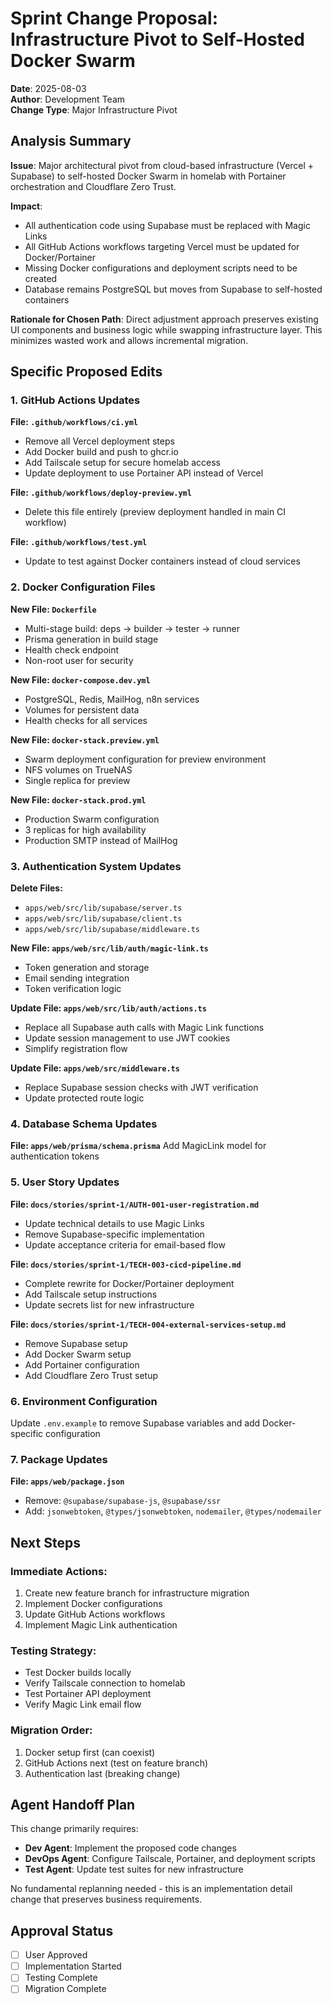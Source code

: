 # Sprint Change Proposal: Infrastructure Pivot to Self-Hosted Docker Swarm

**Date**: 2025-08-03  
**Author**: Development Team  
**Change Type**: Major Infrastructure Pivot  

## Analysis Summary

**Issue**: Major architectural pivot from cloud-based infrastructure (Vercel + Supabase) to self-hosted Docker Swarm in homelab with Portainer orchestration and Cloudflare Zero Trust.

**Impact**: 
- All authentication code using Supabase must be replaced with Magic Links
- All GitHub Actions workflows targeting Vercel must be updated for Docker/Portainer
- Missing Docker configurations and deployment scripts need to be created
- Database remains PostgreSQL but moves from Supabase to self-hosted containers

**Rationale for Chosen Path**: Direct adjustment approach preserves existing UI components and business logic while swapping infrastructure layer. This minimizes wasted work and allows incremental migration.

## Specific Proposed Edits

### 1. GitHub Actions Updates

**File: `.github/workflows/ci.yml`**
- Remove all Vercel deployment steps
- Add Docker build and push to ghcr.io
- Add Tailscale setup for secure homelab access
- Update deployment to use Portainer API instead of Vercel

**File: `.github/workflows/deploy-preview.yml`**
- Delete this file entirely (preview deployment handled in main CI workflow)

**File: `.github/workflows/test.yml`**
- Update to test against Docker containers instead of cloud services

### 2. Docker Configuration Files

**New File: `Dockerfile`**
- Multi-stage build: deps → builder → tester → runner
- Prisma generation in build stage
- Health check endpoint
- Non-root user for security

**New File: `docker-compose.dev.yml`**
- PostgreSQL, Redis, MailHog, n8n services
- Volumes for persistent data
- Health checks for all services

**New File: `docker-stack.preview.yml`**
- Swarm deployment configuration for preview environment
- NFS volumes on TrueNAS
- Single replica for preview

**New File: `docker-stack.prod.yml`**
- Production Swarm configuration
- 3 replicas for high availability
- Production SMTP instead of MailHog

### 3. Authentication System Updates

**Delete Files:**
- `apps/web/src/lib/supabase/server.ts`
- `apps/web/src/lib/supabase/client.ts`
- `apps/web/src/lib/supabase/middleware.ts`

**New File: `apps/web/src/lib/auth/magic-link.ts`**
- Token generation and storage
- Email sending integration
- Token verification logic

**Update File: `apps/web/src/lib/auth/actions.ts`**
- Replace all Supabase auth calls with Magic Link functions
- Update session management to use JWT cookies
- Simplify registration flow

**Update File: `apps/web/src/middleware.ts`**
- Replace Supabase session checks with JWT verification
- Update protected route logic

### 4. Database Schema Updates

**File: `apps/web/prisma/schema.prisma`**
Add MagicLink model for authentication tokens

### 5. User Story Updates

**File: `docs/stories/sprint-1/AUTH-001-user-registration.md`**
- Update technical details to use Magic Links
- Remove Supabase-specific implementation
- Update acceptance criteria for email-based flow

**File: `docs/stories/sprint-1/TECH-003-cicd-pipeline.md`**
- Complete rewrite for Docker/Portainer deployment
- Add Tailscale setup instructions
- Update secrets list for new infrastructure

**File: `docs/stories/sprint-1/TECH-004-external-services-setup.md`**
- Remove Supabase setup
- Add Docker Swarm setup
- Add Portainer configuration
- Add Cloudflare Zero Trust setup

### 6. Environment Configuration

Update `.env.example` to remove Supabase variables and add Docker-specific configuration

### 7. Package Updates

**File: `apps/web/package.json`**
- Remove: `@supabase/supabase-js`, `@supabase/ssr`
- Add: `jsonwebtoken`, `@types/jsonwebtoken`, `nodemailer`, `@types/nodemailer`

## Next Steps

### Immediate Actions:
1. Create new feature branch for infrastructure migration
2. Implement Docker configurations
3. Update GitHub Actions workflows
4. Implement Magic Link authentication

### Testing Strategy:
- Test Docker builds locally
- Verify Tailscale connection to homelab
- Test Portainer API deployment
- Verify Magic Link email flow

### Migration Order:
1. Docker setup first (can coexist)
2. GitHub Actions next (test on feature branch)
3. Authentication last (breaking change)

## Agent Handoff Plan

This change primarily requires:
- **Dev Agent**: Implement the proposed code changes
- **DevOps Agent**: Configure Tailscale, Portainer, and deployment scripts
- **Test Agent**: Update test suites for new infrastructure

No fundamental replanning needed - this is an implementation detail change that preserves business requirements.

## Approval Status

- [ ] User Approved
- [ ] Implementation Started
- [ ] Testing Complete
- [ ] Migration Complete